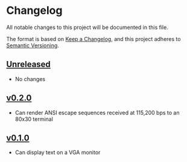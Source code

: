 # Changelog

All notable changes to this project will be documented in this file.

The format is based on [Keep a Changelog](https://keepachangelog.com/en/1.1.0/),
and this project adheres to [Semantic Versioning](https://semver.org/spec/v2.0.0.html).

## [Unreleased]

* No changes

## [v0.2.0]

* Can render ANSI escape sequences received at 115,200 bps to an 80x30 terminal

## [v0.1.0]

* Can display text on a VGA monitor

[Unreleased]: https://github.com/thejpster/pico-term-rs/compare/v0.2.0...main
[v0.2.0]: https://github.com/thejpster/pico-term-rs/releases/tag/v0.2.0
[v0.1.0]: https://github.com/thejpster/pico-term-rs/releases/tag/v0.1.0
